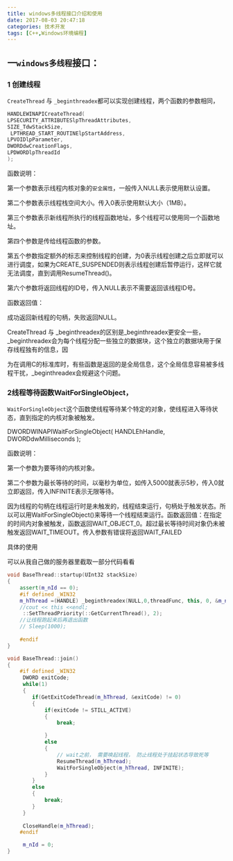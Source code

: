 ```yaml
---
title: windows多线程接口介绍和使用
date: 2017-08-03 20:47:18
categories: 技术开发
tags: [C++,Windows环境编程]
---
```

## 一`windows多线程`接口：

### 1 创建线程

`CreateThread` 与 `_beginthreadex`都可以实现创建线程，两个函数的参数相同，

 ``` cpp
 HANDLEWINAPICreateThread(
 LPSECURITY_ATTRIBUTESlpThreadAttributes,
 SIZE_TdwStackSize,
  LPTHREAD_START_ROUTINElpStartAddress,
 LPVOIDlpParameter,
 DWORDdwCreationFlags,
 LPDWORDlpThreadId
);
```
<!-- more -->  
函数说明：  

第一个参数表示线程内核对象的`安全属性`，一般传入NULL表示使用默认设置。  

第二个参数表示线程栈空间大小。传入0表示使用默认大小（1MB）。  

第三个参数表示新线程所执行的线程函数地址，多个线程可以使用同一个函数地址。  

第四个参数是传给线程函数的参数。  

第五个参数指定额外的标志来控制线程的创建，为0表示线程创建之后立即就可以进行调度，如果为CREATE_SUSPENDED则表示线程创建后暂停运行，这样它就无法调度，直到调用ResumeThread()。  

第六个参数将返回线程的ID号，传入NULL表示不需要返回该线程ID号。  

函数返回值：

成功返回新线程的句柄，失败返回NULL。   

CreateThread 与 _beginthreadex的区别是_beginthreadex更安全一些，_beginthreadex会为每个线程分配一些独立的数据块，这个独立的数据块用于保存线程独有的信息，因

为在调用C的标准库时，有些函数是返回的是全局信息，这个全局信息容易被多线程干扰，_beginthreadex会规避这个问题。  

### 2线程等待函数WaitForSingleObject，

`WaitForSingleObject`这个函数使线程等待某个特定的对象，使线程进入等待状态，直到指定的内核对象被触发。

DWORDWINAPIWaitForSingleObject(
 HANDLEhHandle,
 DWORDdwMilliseconds
);

函数说明：  

第一个参数为要等待的内核对象。  

第二个参数为最长等待的时间，以毫秒为单位，如传入5000就表示5秒，传入0就立即返回，传入INFINITE表示无限等待。  

因为线程的句柄在线程运行时是未触发的，线程结束运行，句柄处于触发状态。所以可以用WaitForSingleObject()来等待一个线程结束运行。函数返回值：在指定的时间内对象被触发，函数返回WAIT_OBJECT_0。超过最长等待时间对象仍未被触发返回WAIT_TIMEOUT。传入参数有错误将返回WAIT_FAILED  

具体的使用

可以从我自己做的服务器里截取一部分代码看看

``` cpp
void BaseThread::startup(UInt32 stackSize)
{
    assert(m_nId == 0);
    #if defined _WIN32
    m_hThread =(HANDLE) _beginthreadex(NULL,0,threadFunc, this, 0, &m_nId);
    //cout << this <<endl;
     ::SetThreadPriority(::GetCurrentThread(), 2);
    //让线程跑起来后再退出函数
    // Sleep(1000);
    
    #endif
}

void BaseThread::join()
{
    #if defined _WIN32
     DWORD exitCode;
     while(1)
     {
        if(GetExitCodeThread(m_hThread, &exitCode) != 0)
        {
            if(exitCode != STILL_ACTIVE)
            {
                break;

            }
            else
            {
                // wait之前， 需要唤起线程， 防止线程处于挂起状态导致死等
                ResumeThread(m_hThread);
                WaitForSingleObject(m_hThread, INFINITE);
            }
        }
        else
        {
            break;
        }
     }
    
     CloseHandle(m_hThread);
    #endif

     m_nId = 0;
}
```